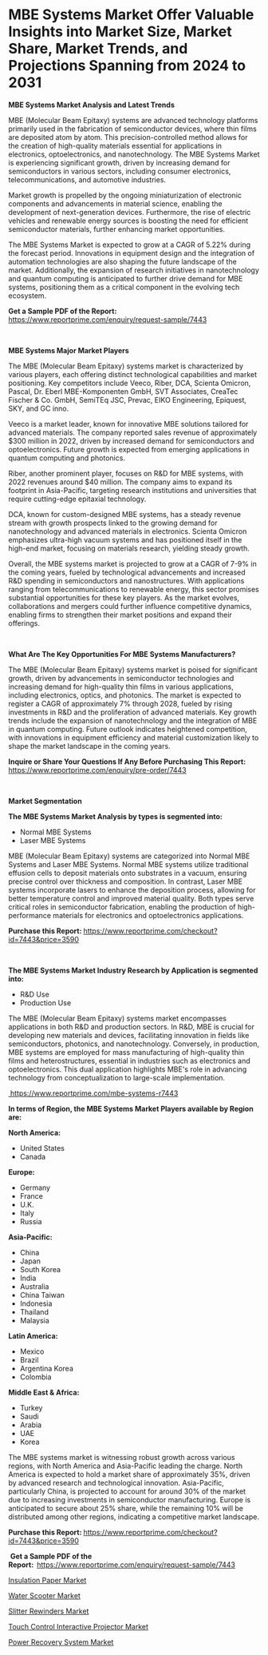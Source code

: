 <p><h1>MBE Systems Market Offer Valuable Insights into Market Size, Market Share, Market Trends, and Projections Spanning from 2024 to 2031</h1></p><p><strong>MBE Systems Market Analysis and Latest Trends</strong></p>
<p><p>MBE (Molecular Beam Epitaxy) systems are advanced technology platforms primarily used in the fabrication of semiconductor devices, where thin films are deposited atom by atom. This precision-controlled method allows for the creation of high-quality materials essential for applications in electronics, optoelectronics, and nanotechnology. The MBE Systems Market is experiencing significant growth, driven by increasing demand for semiconductors in various sectors, including consumer electronics, telecommunications, and automotive industries.</p><p>Market growth is propelled by the ongoing miniaturization of electronic components and advancements in material science, enabling the development of next-generation devices. Furthermore, the rise of electric vehicles and renewable energy sources is boosting the need for efficient semiconductor materials, further enhancing market opportunities. </p><p>The MBE Systems Market is expected to grow at a CAGR of 5.22% during the forecast period. Innovations in equipment design and the integration of automation technologies are also shaping the future landscape of the market. Additionally, the expansion of research initiatives in nanotechnology and quantum computing is anticipated to further drive demand for MBE systems, positioning them as a critical component in the evolving tech ecosystem.</p></p>
<p><strong>Get a Sample PDF of the Report:&nbsp;</strong> <a href="https://www.reportprime.com/enquiry/request-sample/7443">https://www.reportprime.com/enquiry/request-sample/7443</a></p>
<p>&nbsp;</p>
<p><strong>MBE Systems Major Market Players</strong></p>
<p><p>The MBE (Molecular Beam Epitaxy) systems market is characterized by various players, each offering distinct technological capabilities and market positioning. Key competitors include Veeco, Riber, DCA, Scienta Omicron, Pascal, Dr. Eberl MBE-Komponenten GmbH, SVT Associates, CreaTec Fischer & Co. GmbH, SemiTEq JSC, Prevac, EIKO Engineering, Epiquest, SKY, and GC inno.</p><p>Veeco is a market leader, known for innovative MBE solutions tailored for advanced materials. The company reported sales revenue of approximately $300 million in 2022, driven by increased demand for semiconductors and optoelectronics. Future growth is expected from emerging applications in quantum computing and photonics.</p><p>Riber, another prominent player, focuses on R&D for MBE systems, with 2022 revenues around $40 million. The company aims to expand its footprint in Asia-Pacific, targeting research institutions and universities that require cutting-edge epitaxial technology.</p><p>DCA, known for custom-designed MBE systems, has a steady revenue stream with growth prospects linked to the growing demand for nanotechnology and advanced materials in electronics. Scienta Omicron emphasizes ultra-high vacuum systems and has positioned itself in the high-end market, focusing on materials research, yielding steady growth.</p><p>Overall, the MBE systems market is projected to grow at a CAGR of 7-9% in the coming years, fueled by technological advancements and increased R&D spending in semiconductors and nanostructures. With applications ranging from telecommunications to renewable energy, this sector promises substantial opportunities for these key players. As the market evolves, collaborations and mergers could further influence competitive dynamics, enabling firms to strengthen their market positions and expand their offerings.</p></p>
<p>&nbsp;</p>
<p><strong>What Are The Key Opportunities For MBE Systems Manufacturers?</strong></p>
<p><p>The MBE (Molecular Beam Epitaxy) systems market is poised for significant growth, driven by advancements in semiconductor technologies and increasing demand for high-quality thin films in various applications, including electronics, optics, and photonics. The market is expected to register a CAGR of approximately 7% through 2028, fueled by rising investments in R&D and the proliferation of advanced materials. Key growth trends include the expansion of nanotechnology and the integration of MBE in quantum computing. Future outlook indicates heightened competition, with innovations in equipment efficiency and material customization likely to shape the market landscape in the coming years.</p></p>
<p><strong>Inquire or Share Your Questions If Any Before Purchasing This Report:</strong> <a href="https://www.reportprime.com/enquiry/pre-order/7443">https://www.reportprime.com/enquiry/pre-order/7443</a></p>
<p>&nbsp;</p>
<p><strong>Market Segmentation</strong></p>
<p><strong>The MBE Systems Market Analysis by types is segmented into:</strong></p>
<p><ul><li>Normal MBE Systems</li><li>Laser MBE Systems</li></ul></p>
<p><p>MBE (Molecular Beam Epitaxy) systems are categorized into Normal MBE Systems and Laser MBE Systems. Normal MBE systems utilize traditional effusion cells to deposit materials onto substrates in a vacuum, ensuring precise control over thickness and composition. In contrast, Laser MBE systems incorporate lasers to enhance the deposition process, allowing for better temperature control and improved material quality. Both types serve critical roles in semiconductor fabrication, enabling the production of high-performance materials for electronics and optoelectronics applications.</p></p>
<p><strong>Purchase this Report:&nbsp;</strong><a href="https://www.reportprime.com/checkout?id=7443&price=3590">https://www.reportprime.com/checkout?id=7443&price=3590</a></p>
<p>&nbsp;</p>
<p><strong>The MBE Systems Market Industry Research by Application is segmented into:</strong></p>
<p><ul><li>R&D Use</li><li>Production Use</li></ul></p>
<p><p>The MBE (Molecular Beam Epitaxy) systems market encompasses applications in both R&D and production sectors. In R&D, MBE is crucial for developing new materials and devices, facilitating innovation in fields like semiconductors, photonics, and nanotechnology. Conversely, in production, MBE systems are employed for mass manufacturing of high-quality thin films and heterostructures, essential in industries such as electronics and optoelectronics. This dual application highlights MBE's role in advancing technology from conceptualization to large-scale implementation.</p></p>
<p><a href="https://www.reportprime.com/mbe-systems-r7443">&nbsp;https://www.reportprime.com/mbe-systems-r7443</a></p>
<p><strong>In terms of Region, the MBE Systems Market Players available by Region are:</strong></p>
<p>
    <p> <strong> North America: </strong>
        <ul>
            <li>United States</li>
            <li>Canada</li>
        </ul>
        </p> 
    <p> <strong> Europe: </strong>
        <ul>
            <li>Germany</li>
            <li>France</li>
            <li>U.K.</li>
            <li>Italy</li>
            <li>Russia</li>
        </ul>
        </p> 
    <p> <strong> Asia-Pacific: </strong>
        <ul>
            <li>China</li>
            <li>Japan</li>
            <li>South Korea</li>
            <li>India</li>
            <li>Australia</li>
            <li>China Taiwan</li>
            <li>Indonesia</li>
            <li>Thailand</li>
            <li>Malaysia</li>
        </ul>
        </p> 
    <p> <strong> Latin America: </strong>
        <ul>
            <li>Mexico</li>
            <li>Brazil</li>
            <li>Argentina Korea</li>
            <li>Colombia</li>
        </ul>
        </p> 
    <p> <strong> Middle East & Africa: </strong>
        <ul>
            <li>Turkey</li>
            <li>Saudi</li>
            <li>Arabia</li>
            <li>UAE</li>
            <li>Korea</li>
        </ul>
    </p>
    </p>
<p><p>The MBE systems market is witnessing robust growth across various regions, with North America and Asia-Pacific leading the charge. North America is expected to hold a market share of approximately 35%, driven by advanced research and technological innovation. Asia-Pacific, particularly China, is projected to account for around 30% of the market due to increasing investments in semiconductor manufacturing. Europe is anticipated to secure about 25% share, while the remaining 10% will be distributed among other regions, indicating a competitive market landscape.</p></p>
<p><strong>Purchase this Report: </strong><a href="https://www.reportprime.com/checkout?id=7443&price=3590">https://www.reportprime.com/checkout?id=7443&price=3590</a></p>
<p>&nbsp;<strong>Get a Sample PDF of the Report:&nbsp;&nbsp;</strong><a href="https://www.reportprime.com/enquiry/request-sample/7443">https://www.reportprime.com/enquiry/request-sample/7443</a></p>
<p><strong></strong></p>
<p><p><a href="https://www.linkedin.com/pulse/insulation-paper-market-research-report-exploring-size-revenue-o3s8c?trackingId=pzhy2rrFS9uvFIctt6lqQg%3D%3D">Insulation Paper Market</a></p><p><a href="https://www.linkedin.com/pulse/water-scooter-market-evolution-global-trends-regional-i6c5e?trackingId=KGd9khUcSW6jQn%2F9siVWQQ%3D%3D">Water Scooter Market</a></p><p><a href="https://github.com/provorikovar/Market-Research-Report-List-6/blob/main/slitter-rewinders-market.md">Slitter Rewinders Market</a></p><p><a href="https://issuu.com/reportprime-2/docs/touch-control-interactive-projector_d8aeac61eb4e16">Touch Control Interactive Projector Market</a></p><p><a href="https://medium.com/@cathymaggio_46644/power-recovery-system-market-share-and-new-trends-analysis-by-its-type-application-end-use-and-8eabfbd917be">Power Recovery System Market</a></p></p>